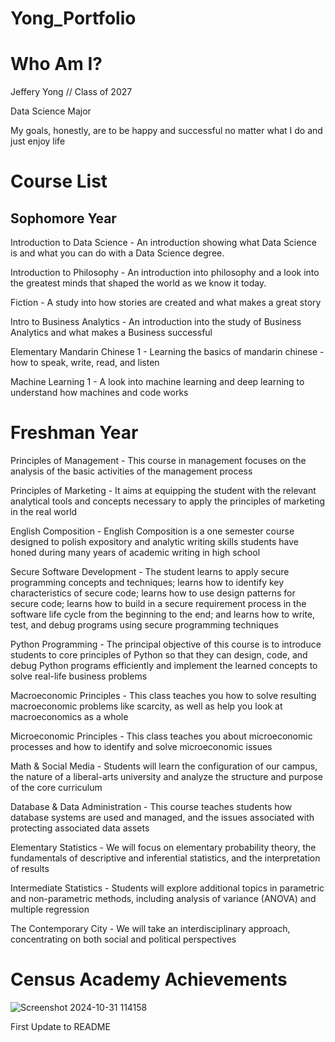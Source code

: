 # Yong_Portfolio
# Who Am I?
Jeffery Yong // Class of 2027


Data Science Major

My goals, honestly, are to be happy and successful no matter what I do and just enjoy life

# Course List
## Sophomore Year
Introduction to Data Science - An introduction showing what Data Science is and what you can do with a Data Science degree.


Introduction to Philosophy - An introduction into philosophy and a look into the greatest minds that shaped the world as we know it today.


Fiction - A study into how stories are created and what makes a great story


Intro to Business Analytics - An introduction into the study of Business Analytics and what makes a Business successful


Elementary Mandarin Chinese 1 - Learning the basics of mandarin chinese - how to speak, write, read, and listen


Machine Learning 1 - A look into machine learning and deep learning to understand how machines and code works
# Freshman Year
Principles of Management - This course in management focuses on the analysis of the basic activities of the management process


Principles of Marketing -  It aims at equipping the student with the relevant analytical tools and concepts necessary to apply the principles of marketing in the real world


English Composition - English Composition is a one semester course designed to polish expository and analytic writing skills students have honed during many years of academic writing in high school


Secure Software Development - The student learns to apply secure programming concepts and techniques; learns how to identify key characteristics of secure code; learns how to use design patterns for secure code; learns how to build in a secure requirement process in the software life cycle from the beginning to the end; and learns how to write, test, and debug programs using secure programming techniques


Python Programming - The principal objective of this course is to introduce students to core principles of Python so that they can design, code, and debug Python programs efficiently and implement the learned concepts to solve real-life business problems


Macroeconomic Principles - This class teaches you how to solve resulting macroeconomic problems like scarcity, as well as help you look at macroeconomics as a whole


Microeconomic Principles - This class teaches you about microeconomic processes and how to identify and solve microeconomic issues


Math & Social Media - Students will learn the configuration of our campus, the nature of a liberal-arts university and analyze the structure and purpose of the core curriculum


Database & Data Administration - This course teaches students how database systems are used and managed, and the issues associated with protecting associated data assets


Elementary Statistics - We will focus on elementary probability theory, the fundamentals of descriptive and inferential statistics, and the interpretation of results


Intermediate Statistics - Students will explore additional topics in parametric and non-parametric methods, including analysis of variance (ANOVA) and multiple regression


The Contemporary City - We will take an interdisciplinary approach, concentrating on both social and political perspectives


# Census Academy Achievements


![Screenshot 2024-10-31 114158](https://github.com/user-attachments/assets/aa60c9b0-6d6c-4960-96e1-62791c006119)



First Update to README














